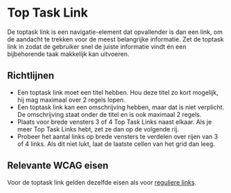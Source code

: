 # Top Task Link

De toptask link is een navigatie-element dat opvallender is dan een link, om de aandacht te trekken voor de meest belangrijke informatie.
Zet de toptask link in zodat de gebruiker snel de juiste informatie vindt én een bijbehorende taak makkelijk kan uitvoeren.

## Richtlijnen

- Een toptask link moet een titel hebben. Hou deze titel zo kort mogelijk, hij mag maximaal over 2 regels lopen.
- Een toptask link kan een omschrijving hebben, maar dat is niet verplicht. De omschrijving staat onder de titel en is ook maximaal 2 regels.
- Plaats voor brede vensters 3 of 4 Top Task Links naast elkaar. Als je meer Top Task Links hebt, zet ze dan op de volgende rij.
- Probeer het aantal links op brede vensters te verdelen over rijen van 3 of 4 links. Als dit niet lukt, laat de laatste cellen van het grid dan leeg.

## Relevante WCAG eisen

Voor de toptask link gelden dezelfde eisen als voor [reguliere links](https://amsterdam.github.io/design-system/?path=/docs/react_navigation-link--docs).
